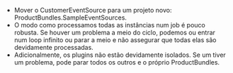 - Mover o CustomerEventSource para um projeto novo: ProductBundles.SampleEventSources.
- O modo como processamos todas as instâncias num job é pouco robusta. Se houver um problema a meio do ciclo, podemos ou entrar num loop infinito ou parar a meio e não assegurar que todas elas são devidamente processadas.
- Adicionalmente, os plugins não estão devidamente isolados. Se um tiver um problema, pode parar todos os outros e o próprio ProductBundles.

